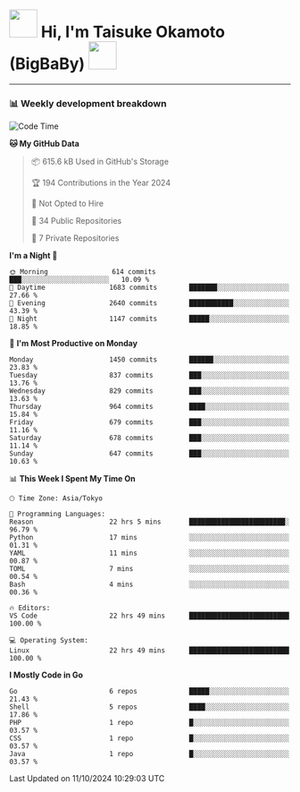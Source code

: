 <!-- Title -->
<h1>
    <img src="https://media.tenor.com/TlyRveJkgo4AAAAi/cloud-cloud-strife.gif" width="50"/> 
    Hi, I'm Taisuke Okamoto (BigBaBy) 
    <img src="https://media.tenor.com/TlyRveJkgo4AAAAi/cloud-cloud-strife.gif" width="50"/>
</h1>

---

<h3> 📊 Weekly development breakdown </h3>
<!-- waka-readme-stats -->

<!--START_SECTION:waka-->
![Code Time](http://img.shields.io/badge/Code%20Time-1%2C858%20hrs%2023%20mins-blue)

**🐱 My GitHub Data** 

> 📦 615.6 kB Used in GitHub's Storage 
 > 
> 🏆 194 Contributions in the Year 2024
 > 
> 🚫 Not Opted to Hire
 > 
> 📜 34 Public Repositories 
 > 
> 🔑 7 Private Repositories 
 > 
**I'm a Night 🦉** 

```text
🌞 Morning                614 commits         ███░░░░░░░░░░░░░░░░░░░░░░   10.09 % 
🌆 Daytime                1683 commits        ███████░░░░░░░░░░░░░░░░░░   27.66 % 
🌃 Evening                2640 commits        ███████████░░░░░░░░░░░░░░   43.39 % 
🌙 Night                  1147 commits        █████░░░░░░░░░░░░░░░░░░░░   18.85 % 
```
📅 **I'm Most Productive on Monday** 

```text
Monday                   1450 commits        ██████░░░░░░░░░░░░░░░░░░░   23.83 % 
Tuesday                  837 commits         ███░░░░░░░░░░░░░░░░░░░░░░   13.76 % 
Wednesday                829 commits         ███░░░░░░░░░░░░░░░░░░░░░░   13.63 % 
Thursday                 964 commits         ████░░░░░░░░░░░░░░░░░░░░░   15.84 % 
Friday                   679 commits         ███░░░░░░░░░░░░░░░░░░░░░░   11.16 % 
Saturday                 678 commits         ███░░░░░░░░░░░░░░░░░░░░░░   11.14 % 
Sunday                   647 commits         ███░░░░░░░░░░░░░░░░░░░░░░   10.63 % 
```


📊 **This Week I Spent My Time On** 

```text
🕑︎ Time Zone: Asia/Tokyo

💬 Programming Languages: 
Reason                   22 hrs 5 mins       ████████████████████████░   96.79 % 
Python                   17 mins             ░░░░░░░░░░░░░░░░░░░░░░░░░   01.31 % 
YAML                     11 mins             ░░░░░░░░░░░░░░░░░░░░░░░░░   00.87 % 
TOML                     7 mins              ░░░░░░░░░░░░░░░░░░░░░░░░░   00.54 % 
Bash                     4 mins              ░░░░░░░░░░░░░░░░░░░░░░░░░   00.36 % 

🔥 Editors: 
VS Code                  22 hrs 49 mins      █████████████████████████   100.00 % 

💻 Operating System: 
Linux                    22 hrs 49 mins      █████████████████████████   100.00 % 
```

**I Mostly Code in Go** 

```text
Go                       6 repos             █████░░░░░░░░░░░░░░░░░░░░   21.43 % 
Shell                    5 repos             ████░░░░░░░░░░░░░░░░░░░░░   17.86 % 
PHP                      1 repo              █░░░░░░░░░░░░░░░░░░░░░░░░   03.57 % 
CSS                      1 repo              █░░░░░░░░░░░░░░░░░░░░░░░░   03.57 % 
Java                     1 repo              █░░░░░░░░░░░░░░░░░░░░░░░░   03.57 % 
```




 Last Updated on 11/10/2024 10:29:03 UTC
<!--END_SECTION:waka-->
